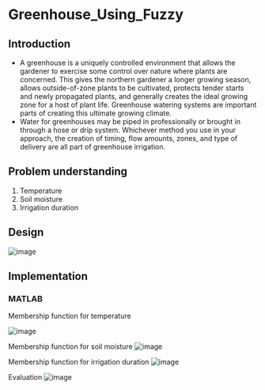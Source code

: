 # Greenhouse_Using_Fuzzy
## Introduction
* A greenhouse is a uniquely controlled environment that allows the gardener to exercise some control over nature where plants are concerned. This gives the northern gardener a longer growing season, allows outside-of-zone plants to be cultivated, protects tender starts and newly propagated plants, and generally creates the ideal growing zone for a host of plant life. Greenhouse watering systems are important parts of creating this ultimate growing climate.
* Water for greenhouses may be piped in professionally or brought in through a hose or drip system. Whichever method you use in your approach, the creation of timing, flow amounts, zones, and type of delivery are all part of greenhouse irrigation.

## Problem understanding
1. Temperature
2. Soil moisture
3. Irrigation duration

## Design
![image](https://github.com/user-attachments/assets/675a7c59-e9ef-4dbb-a7fa-a26f2ebb3baa)

## Implementation
### MATLAB
Membership function for temperature

![image](https://github.com/user-attachments/assets/3aff12f7-87c7-4783-96e5-ead586ed287d)

Membership function for soil moisture
![image](https://github.com/user-attachments/assets/c0c1a783-00a2-4001-9ba5-deae1f6fa9ec)

Membership function for irrigation duration
![image](https://github.com/user-attachments/assets/db662148-85a6-42c8-b1aa-712f0a1a20e7)

Evaluation
![image](https://github.com/user-attachments/assets/930b3f43-3a95-41dc-8ebd-dd4f17b5c407)







